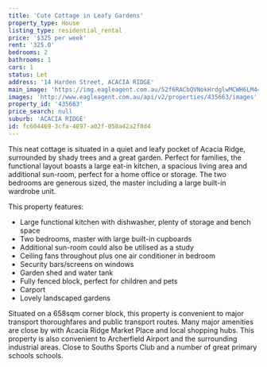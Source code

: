 ```yaml
---
title: 'Cute Cottage in Leafy Gardens'
property_type: House
listing_type: residential_rental
price: '$325 per week'
rent: '325.0'
bedrooms: 2
bathrooms: 1
cars: 1
status: Let
address: '14 Harden Street, ACACIA RIDGE'
main_image: 'https://img.eagleagent.com.au/52f6RACbQVNokHrdglwMCWH6LM4=/1280x854/smart/https://s3-us-west-2.amazonaws.com/eagleagent-orig/images/6826542/418364070-image-M.jpg'
images: 'http://www.eagleagent.com.au/api/v2/properties/435663/images'
property_id: '435663'
price_search: null
suburb: 'ACACIA RIDGE'
id: fc604469-3cfa-4897-a02f-058a42a2f8d4
---
```

This neat cottage is situated in a quiet and leafy pocket of Acacia Ridge, surrounded by shady trees and a great garden. Perfect for families, the functional layout boasts a large eat-in kitchen, a spacious living area and additional sun-room, perfect for a home office or storage. The two bedrooms are generous sized, the master including a large built-in wardrobe unit.

This property features:

*  Large functional kitchen with dishwasher, plenty of storage and bench space
*  Two bedrooms, master with large built-in cupboards
*  Additional sun-room could also be utilised as a study
*  Ceiling fans throughout plus one air conditioner in bedroom
*  Security bars/screens on windows
*  Garden shed and water tank
*  Fully fenced block, perfect for children and pets
*  Carport
*  Lovely landscaped gardens

Situated on a 658sqm corner block, this property is convenient to major transport thoroughfares and public transport routes. Many major amenities are close by with Acacia Ridge Market Place and local shopping hubs. This property is also convenient to Archerfield Airport and the surrounding industrial areas. Close to Souths Sports Club and a number of great primary schools schools.